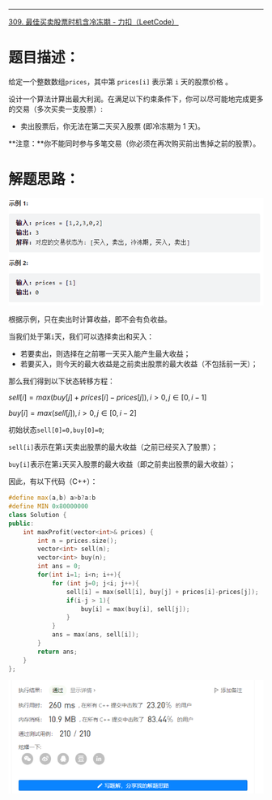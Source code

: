 ------



[309. 最佳买卖股票时机含冷冻期 - 力扣（LeetCode）](https://leetcode.cn/problems/best-time-to-buy-and-sell-stock-with-cooldown/)

# 题目描述：

给定一个整数数组`prices`，其中第 `prices[i]` 表示第 `i` 天的股票价格 。

设计一个算法计算出最大利润。在满足以下约束条件下，你可以尽可能地完成更多的交易（多次买卖一支股票）:

- 卖出股票后，你无法在第二天买入股票 (即冷冻期为 1 天)。

**注意：**你不能同时参与多笔交易（你必须在再次购买前出售掉之前的股票）。

# 解题思路：

![image-20220724101421697](assets/image-20220724101421697.png)

根据示例，只在卖出时计算收益，即不会有负收益。

当我们处于第`i`天，我们可以选择卖出和买入：

- 若要卖出，则选择在之前哪一天买入能产生最大收益；
- 若要买入，则今天的最大收益是之前卖出股票的最大收益（不包括前一天）；

那么我们得到以下状态转移方程：

$sell[i] = max(buy[j] + prices[i] - prices[j]),i>0,j\in[0,i-1]$

$buy[i]=max(sell[j]),i>0,j\in[0,i-2]$

初始状态`sell[0]=0,buy[0]=0`;

`sell[i]`表示在第`i`天卖出股票的最大收益（之前已经买入了股票）；

`buy[i]`表示在第`i`天买入股票的最大收益（即之前卖出股票的最大收益）；

因此，有以下代码（C++）：

```c++
#define max(a,b) a>b?a:b 
#define MIN 0x80000000
class Solution {
public:
    int maxProfit(vector<int>& prices) {
        int n = prices.size();
        vector<int> sell(n);
        vector<int> buy(n);
        int ans = 0;
        for(int i=1; i<n; i++){
            for (int j=0; j<i; j++){
                sell[i] = max(sell[i], buy[j] + prices[i]-prices[j]);
                if(i-j > 1){
                    buy[i] = max(buy[i], sell[j]);
                }
            }
            ans = max(ans, sell[i]);
        }
        return ans;
    }
};
```

![image-20220724102346525](assets/image-20220724102346525.png)